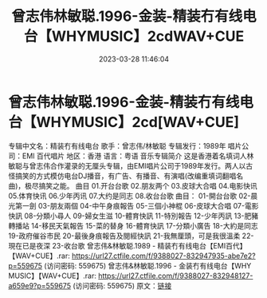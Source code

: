 ﻿---
title: 曾志伟林敏聪.1996-金装-精装冇有线电台【WHYMUSIC】2cdWAV+CUE
date: 2023-03-28 11:46:04
categories: WAV车载音乐、镜像
tags: 华语中文
---
# 曾志伟林敏聪.1996-金装-精装冇有线电台【WHYMUSIC】2cd[WAV+CUE]

专辑中文名：精装冇有线电台
歌手：曾志伟/林敏聪
专辑发行：1989年
唱片公司：EMI 百代唱片
地区：香港
语言：粤语
音乐专辑简介
这是香港着名填词人林敏聪与曾志伟合作灌录的无厘头专辑，由EMI唱片公司于1989年发行。两人以古怪搞笑的方式模仿电台DJ播音，有广告、有播音、有演唱(改编重填词翻唱名曲)，极尽搞笑之能。
曲目
01.开台台歌
02.朋友两个
03.皮球大合唱
04.电影快讯
05.体育快讯
06.少年丙讯
07.大约是同志
08.收台台歌
曲目：
01-開台台歌
02-晨光第一劍
03-朋友兩個
04-中午身痕報告
05-三個小神棍
06-皮球大合唱
07-電影快訊
08-分類小尋人
09-婦女生滋
10-體育快訊
11-特別報告
12-少年丙訊
13-肥豬轉播站
14-移民天氣報告
15-菜的替身
16-體育快訊
17-分類小廣告
18-大約是同志
19-政府催谷市民
20-最後身痕報告及閱經快訊
21-我無厘頭，可是我很溫柔
22-現在已是夜深
23-收台歌
曾志伟&林敏聪.1989 - 精装冇有线电台【EMI百代】【WAV+CUE】.rar: https://url27.ctfile.com/f/9388027-832947935-abe7e2?p=559675
(访问密码: 559675)
曾志伟&林敏聪.1996 - 金装冇有线电台【WHY MUSIC】【WAV+CUE】.rar: https://url27.ctfile.com/f/9388027-832948127-a659e9?p=559675
(访问密码: 559675)
原文：[链接](https://blog.sina.com.cn/s/blog_1647c7e760103116q.html)